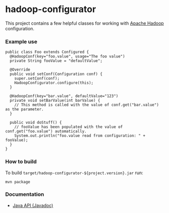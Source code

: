 hadoop-configurator
===================

This project contains a few helpful classes for working with [Apache
Hadoop](http://hadoop.apache.org) configuration.


### Example use

    public class Foo extends Configured {
      @HadoopConf(key="foo.value", usage="The foo value")
      private String fooValue = "defaultValue";

      @Override
      public void setConf(Configuration conf) {
        super.setConf(conf);
        HadoopConfigurator.configure(this);
      }

      @HadoopConf(key="bar.value", defaultValue="123")
      private void setBarValue(int barValue) {
        // This method is called with the value of conf.get("bar.value") as the parameter.
      }

      public void doStuff() {
        // fooValue has been populated with the value of conf.get("foo.value") automatically.
        System.out.println("foo.value read from configuration: " + fooValue);
      }
    }


### How to build

To build `target/hadoop-configurator-${project.version}.jar` run:

    mvn package


### Documentation

* [Java API (Javadoc)](http://wibidata.github.com/hadoop-configurator/1.0.0/apidocs/)
